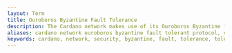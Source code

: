 ```yaml
---
layout: Term
title: Ouroboros Byzantine Fault Tolerance
description: The Cardano network makes use of its Ouroboros Byzantine fault tolerant protocol to ensure security and stability of the entire system.
aliases: cardano network ouroboros byzantine fault tolerant protocol, cardano OBFT protocol, cardano proof of stake byzantine fault tolerant, cardano network security
keywords: cardano, network, security, byzantine, fault, tolerance, tolerant, protocol, pos, proof, of, stake
---
```

